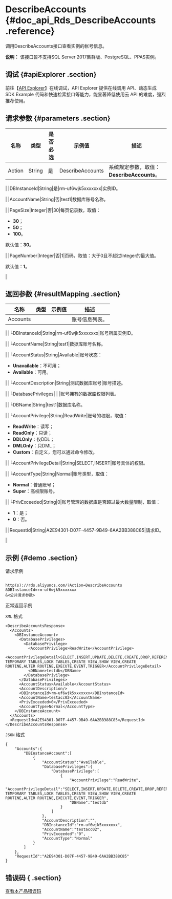 # DescribeAccounts {#doc_api_Rds_DescribeAccounts .reference}

调用DescribeAccounts接口查看实例的帐号信息。

**说明：** 该接口暂不支持SQL Server 2017集群版、PostgreSQL、PPAS实例。

## 调试 {#apiExplorer .section}

前往【[API Explorer](https://api.aliyun.com/#product=Rds&api=DescribeAccounts)】在线调试，API Explorer 提供在线调用 API、动态生成 SDK Example 代码和快速检索接口等能力，能显著降低使用云 API 的难度，强烈推荐使用。

## 请求参数 {#parameters .section}

|名称|类型|是否必选|示例值|描述|
|--|--|----|---|--|
|Action|String|是|DescribeAccounts|系统规定参数，取值：**DescribeAccounts**。

 |
|DBInstanceId|String|是|rm-uf6wjk5xxxxxxx|实例ID。

 |
|AccountName|String|否|test1|数据库账号名称。

 |
|PageSize|Integer|否|30|每页记录数，取值：

 -   **30**；
-   **50**；
-   **100**。

 默认值：**30**。

 |
|PageNumber|Integer|否|1|页码，取值：大于0且不超过Integer的最大值。

 默认值：**1**。

 |

## 返回参数 {#resultMapping .section}

|名称|类型|示例值|描述|
|--|--|---|--|
|Accounts| | |账号信息列表。

 |
|└DBInstanceId|String|rm-uf6wjk5xxxxxxx|账号所属实例ID。

 |
|└AccountName|String|test1|数据库账号名称。

 |
|└AccountStatus|String|Available|账号状态：

 -   **Unavailable**：不可用；
-   **Available**：可用。

 |
|└AccountDescription|String|测试数据库账号|账号描述。

 |
|└DatabasePrivileges| | |账号拥有的数据库权限列表。

 |
|└DBName|String|test1|数据库名称。

 |
|└AccountPrivilege|String|ReadWrite|账号的权限，取值：

 -   **ReadWrite**：读写；
-   **ReadOnly**：只读；
-   **DDLOnly**：仅DDL；
-   **DMLOnly**：只DML；
-   **Custom**：自定义，您可以通过命令修改。

 |
|└AccountPrivilegeDetail|String|SELECT,INSERT|账号具体的权限。

 |
|└AccountType|String|Normal|账号类型，取值：

 -   **Normal**：普通账号；
-   **Super**：高权限账号。

 |
|└PrivExceeded|String|0|账号管理的数据库是否超过最大数量限制，取值：

 -   **1**：是；
-   **0**：否。

 |
|RequestId|String|A2E94301-D07F-4457-9B49-6AA2BB388C85|请求ID。

 |

## 示例 {#demo .section}

请求示例

``` {#request_demo}

http(s)://rds.aliyuncs.com/?Action=DescribeAccounts
&DBInstanceId=rm-uf6wjk5xxxxxxx
&<公共请求参数>

```

正常返回示例

`XML` 格式

``` {#xml_return_success_demo}
<DescribeAccountsResponse>
  <Accounts>
    <DBInstanceAccount>
      <DatabasePrivileges>
        <DatabasePrivilege>
          <AccountPrivilege>ReadWrite</AccountPrivilege>
          <AccountPrivilegeDetail>SELECT,INSERT,UPDATE,DELETE,CREATE,DROP,REFERENCES,INDEX,ALTER,CREATE TEMPORARY TABLES,LOCK TABLES,CREATE VIEW,SHOW VIEW,CREATE ROUTINE,ALTER ROUTINE,EXECUTE,EVENT,TRIGGER</AccountPrivilegeDetail>
          <DBName>testdb</DBName>
        </DatabasePrivilege>
      </DatabasePrivileges>
      <AccountStatus>Available</AccountStatus>
      <AccountDescription/>
      <DBInstanceId>rm-uf6wjk5xxxxxxx</DBInstanceId>
      <AccountName>testacc02</AccountName>
      <PrivExceeded>0</PrivExceeded>
      <AccountType>Normal</AccountType>
    </DBInstanceAccount>
  </Accounts>
  <RequestId>A2E94301-D07F-4457-9B49-6AA2BB388C85</RequestId>
</DescribeAccountsResponse>

```

`JSON` 格式

``` {#json_return_success_demo}
{
	"Accounts":{
		"DBInstanceAccount":[
			{
				"AccountStatus":"Available",
				"DatabasePrivileges":{
					"DatabasePrivilege":[
						{
							"AccountPrivilege":"ReadWrite",
							"AccountPrivilegeDetail":"SELECT,INSERT,UPDATE,DELETE,CREATE,DROP,REFERENCES,INDEX,ALTER,CREATE TEMPORARY TABLES,LOCK TABLES,CREATE VIEW,SHOW VIEW,CREATE ROUTINE,ALTER ROUTINE,EXECUTE,EVENT,TRIGGER",
							"DBName":"testdb"
						}
					]
				},
				"AccountDescription":"",
				"DBInstanceId":"rm-uf6wjk5xxxxxxx",
				"AccountName":"testacc02",
				"PrivExceeded":"0",
				"AccountType":"Normal"
			}
		]
	},
	"RequestId":"A2E94301-D07F-4457-9B49-6AA2BB388C85"
}
```

## 错误码 { .section}

[查看本产品错误码](https://error-center.aliyun.com/status/product/Rds)

